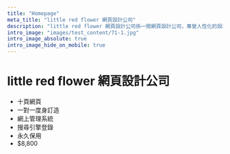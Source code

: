```yaml
---
title: "Homepage"
meta_title: "little red flower 網頁設計公司"
description: "little red flower 網頁設計公司係一間網頁設計公司，專營人性化的設計服務"
intro_image: "images/test_content/71-1.jpg"
intro_image_absolute: true
intro_image_hide_on_mobile: true
---
```


# little red flower 網頁設計公司

- 十頁網頁
- 一對一度身訂造
- 網上管理系統
- 搜尋引擎登錄
- 永久保用
- $8,800
